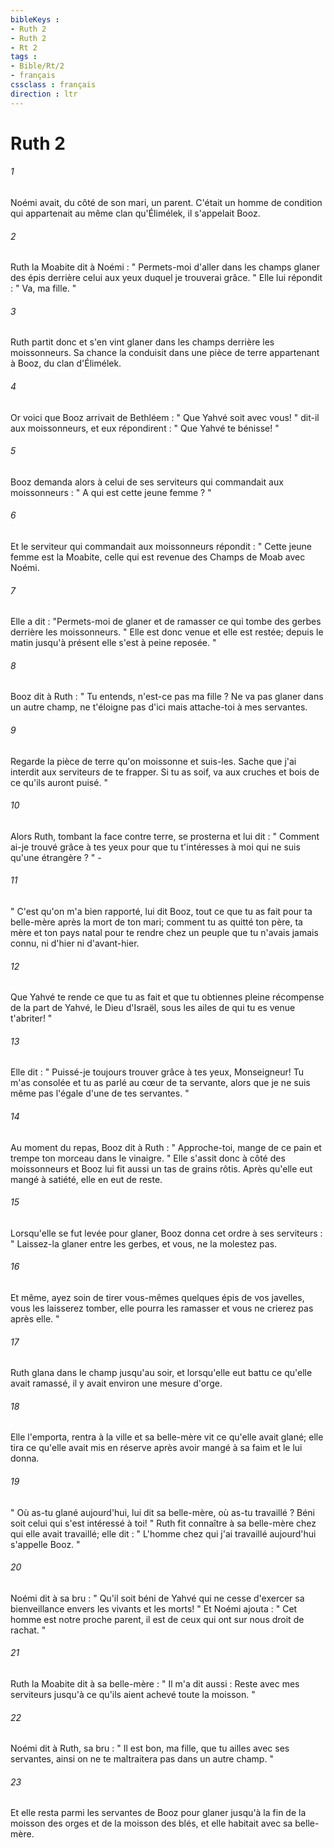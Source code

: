 ```yaml
---
bibleKeys : 
- Ruth 2
- Ruth 2
- Rt 2
tags : 
- Bible/Rt/2
- français
cssclass : français
direction : ltr
---
```


# Ruth 2

###### 1
Noémi avait, du côté de son mari, un parent. C'était un homme de condition qui appartenait au même clan qu'Élimélek, il s'appelait Booz. 
###### 2
Ruth la Moabite dit à Noémi : " Permets-moi d'aller dans les champs glaner des épis derrière celui aux yeux duquel je trouverai grâce. " Elle lui répondit : " Va, ma fille. " 
###### 3
Ruth partit donc et s'en vint glaner dans les champs derrière les moissonneurs. Sa chance la conduisit dans une pièce de terre appartenant à Booz, du clan d'Élimélek. 
###### 4
Or voici que Booz arrivait de Bethléem : " Que Yahvé soit avec vous! " dit-il aux moissonneurs, et eux répondirent : " Que Yahvé te bénisse! " 
###### 5
Booz demanda alors à celui de ses serviteurs qui commandait aux moissonneurs : " A qui est cette jeune femme ? " 
###### 6
Et le serviteur qui commandait aux moissonneurs répondit : " Cette jeune femme est la Moabite, celle qui est revenue des Champs de Moab avec Noémi. 
###### 7
Elle a dit : "Permets-moi de glaner et de ramasser ce qui tombe des gerbes derrière les moissonneurs. " Elle est donc venue et elle est restée; depuis le matin jusqu'à présent elle s'est à peine reposée. " 
###### 8
Booz dit à Ruth : " Tu entends, n'est-ce pas ma fille ? Ne va pas glaner dans un autre champ, ne t'éloigne pas d'ici mais attache-toi à mes servantes. 
###### 9
Regarde la pièce de terre qu'on moissonne et suis-les. Sache que j'ai interdit aux serviteurs de te frapper. Si tu as soif, va aux cruches et bois de ce qu'ils auront puisé. " 
###### 10
Alors Ruth, tombant la face contre terre, se prosterna et lui dit : " Comment ai-je trouvé grâce à tes yeux pour que tu t'intéresses à moi qui ne suis qu'une étrangère ? " - 
###### 11
" C'est qu'on m'a bien rapporté, lui dit Booz, tout ce que tu as fait pour ta belle-mère après la mort de ton mari; comment tu as quitté ton père, ta mère et ton pays natal pour te rendre chez un peuple que tu n'avais jamais connu, ni d'hier ni d'avant-hier. 
###### 12
Que Yahvé te rende ce que tu as fait et que tu obtiennes pleine récompense de la part de Yahvé, le Dieu d'Israël, sous les ailes de qui tu es venue t'abriter! " 
###### 13
Elle dit : " Puissé-je toujours trouver grâce à tes yeux, Monseigneur! Tu m'as consolée et tu as parlé au cœur de ta servante, alors que je ne suis même pas l'égale d'une de tes servantes. " 
###### 14
Au moment du repas, Booz dit à Ruth : " Approche-toi, mange de ce pain et trempe ton morceau dans le vinaigre. " Elle s'assit donc à côté des moissonneurs et Booz lui fit aussi un tas de grains rôtis. Après qu'elle eut mangé à satiété, elle en eut de reste. 
###### 15
Lorsqu'elle se fut levée pour glaner, Booz donna cet ordre à ses serviteurs : " Laissez-la glaner entre les gerbes, et vous, ne la molestez pas. 
###### 16
Et même, ayez soin de tirer vous-mêmes quelques épis de vos javelles, vous les laisserez tomber, elle pourra les ramasser et vous ne crierez pas après elle. " 
###### 17
Ruth glana dans le champ jusqu'au soir, et lorsqu'elle eut battu ce qu'elle avait ramassé, il y avait environ une mesure d'orge. 
###### 18
Elle l'emporta, rentra à la ville et sa belle-mère vit ce qu'elle avait glané; elle tira ce qu'elle avait mis en réserve après avoir mangé à sa faim et le lui donna. 
###### 19
" Où as-tu glané aujourd'hui, lui dit sa belle-mère, où as-tu travaillé ? Béni soit celui qui s'est intéressé à toi! " Ruth fit connaître à sa belle-mère chez qui elle avait travaillé; elle dit : " L'homme chez qui j'ai travaillé aujourd'hui s'appelle Booz. " 
###### 20
Noémi dit à sa bru : " Qu'il soit béni de Yahvé qui ne cesse d'exercer sa bienveillance envers les vivants et les morts! " Et Noémi ajouta : " Cet homme est notre proche parent, il est de ceux qui ont sur nous droit de rachat. "
###### 21
Ruth la Moabite dit à sa belle-mère : " Il m'a dit aussi : Reste avec mes serviteurs jusqu'à ce qu'ils aient achevé toute la moisson. " 
###### 22
Noémi dit à Ruth, sa bru : " Il est bon, ma fille, que tu ailles avec ses servantes, ainsi on ne te maltraitera pas dans un autre champ. " 
###### 23
Et elle resta parmi les servantes de Booz pour glaner jusqu'à la fin de la moisson des orges et de la moisson des blés, et elle habitait avec sa belle-mère. 
